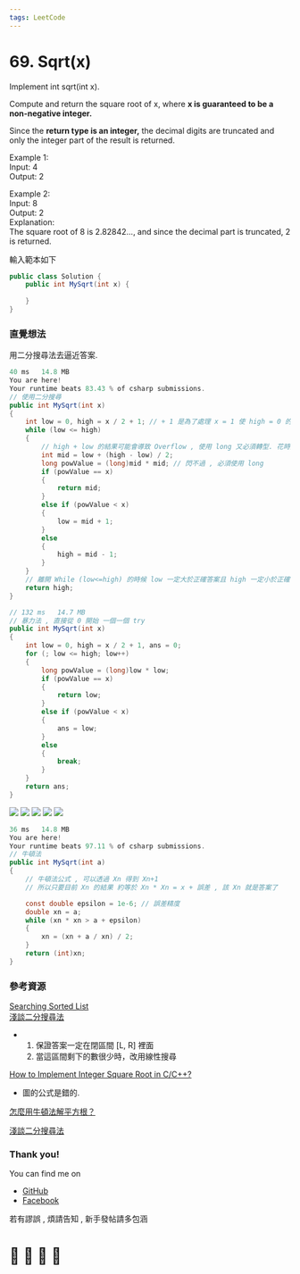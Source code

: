 ```yaml
---
tags: LeetCode
---
```


# 69. Sqrt(x)

Implement int sqrt(int x).

Compute and return the square root of x, where **x is guaranteed to be a non-negative integer.**

Since the **return type is an integer,** the decimal digits are truncated and only the integer part of the result is returned.

Example 1:    
Input: 4    
Output: 2    

Example 2:    
Input: 8    
Output: 2    
Explanation:     
The square root of 8 is 2.82842..., and since the decimal part is truncated, 2 is returned.

輸入範本如下
```C#
public class Solution {
    public int MySqrt(int x) {
        
    }
}
```

### 直覺想法
用二分搜尋法去逼近答案.


```C#
40 ms	14.8 MB
You are here!
Your runtime beats 83.43 % of csharp submissions.
// 使用二分搜尋
public int MySqrt(int x)
{
    int low = 0, high = x / 2 + 1; // + 1 是為了處理 x = 1 使 high = 0 的 case
    while (low <= high)
    {
        // high + low 的結果可能會導致 Overflow , 使用 long 又必須轉型. 花時間
        int mid = low + (high - low) / 2; 
        long powValue = (long)mid * mid; // 閃不過 , 必須使用 long
        if (powValue == x)
        {
            return mid;
        }
        else if (powValue < x)
        {
            low = mid + 1;
        }
        else
        {
            high = mid - 1;
        }
    }
    // 離開 While (low<=high) 的時候 low 一定大於正確答案且 high 一定小於正確答案. 此題會希望若無解 , 回傳最接近小於正確答案的值 
    return high;
}
```
```C#
// 132 ms	14.7 MB
// 暴力法 , 直接從 0 開始 一個一個 try
public int MySqrt(int x)
{
    int low = 0, high = x / 2 + 1, ans = 0;
    for (; low <= high; low++)
    {
        long powValue = (long)low * low;
        if (powValue == x)
        {
            return low;
        }
        else if (powValue < x)
        {
            ans = low;
        }
        else
        {
            break;
        }
    }
    return ans;
}
```

![](https://i.imgur.com/ozGBmZL.png)
![](https://i.imgur.com/Z4vekYB.png)
![](https://i.imgur.com/cI8tCnY.png)
![](https://i.imgur.com/R6dy30S.png)
![](https://i.imgur.com/jKHrvEb.png)

```C#
36 ms	14.8 MB
You are here!
Your runtime beats 97.11 % of csharp submissions.
// 牛頓法
public int MySqrt(int a)
{
    // 牛頓法公式 , 可以透過 Xn 得到 Xn+1
    // 所以只要目前 Xn 的結果 約等於 Xn * Xn = x + 誤差 , 該 Xn 就是答案了

    const double epsilon = 1e-6; // 誤差精度
    double xn = a;
    while (xn * xn > a + epsilon)
    {
        xn = (xn + a / xn) / 2;
    }
    return (int)xn;
}
```



### 參考資源
[Searching Sorted List](https://www.cs.usfca.edu/~galles/visualization/Search.html)    
[淺談二分搜尋法](https://blog.techbridge.cc/2016/09/24/binary-search-introduction/)
- 1. 保證答案一定在閉區間 [L, R] 裡面
  2. 當這區間剩下的數很少時，改用線性搜尋

[How to Implement Integer Square Root in C/C++?](https://helloacm.com/coding-exercise-implement-integer-square-root-c-online-judge/) 
- 圖的公式是錯的.
    
[怎麼用牛頓法解平方根？](https://www.itread01.com/content/1544934182.html)

[淺談二分搜尋法](https://blog.techbridge.cc/2016/09/24/binary-search-introduction/)






### Thank you! 

You can find me on

- [GitHub](https://github.com/s0920832252)
- [Facebook](https://www.facebook.com/fourtune.chen)

若有謬誤 , 煩請告知 , 新手發帖請多包涵

# :100: :muscle: :tada: :sheep: 
